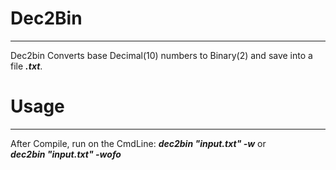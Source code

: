 # Dec2Bin
---
Dec2bin Converts base Decimal(10) numbers to Binary(2) and save into a file ***.txt***.
# Usage
---
After Compile, run on the CmdLine:
***dec2bin "input.txt" -w*** or<br/>
***dec2bin "input.txt" -wofo***
